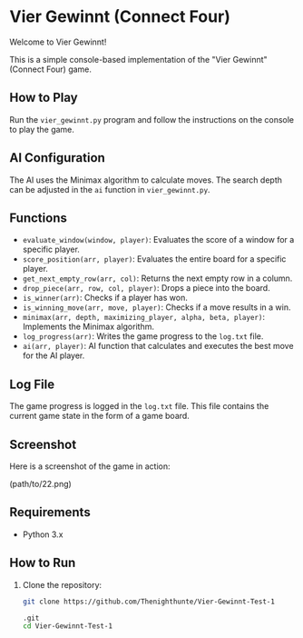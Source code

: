 # Vier Gewinnt (Connect Four)

Welcome to Vier Gewinnt!

This is a simple console-based implementation of the "Vier Gewinnt" (Connect Four) game.

## How to Play

Run the `vier_gewinnt.py` program and follow the instructions on the console to play the game.

## AI Configuration

The AI uses the Minimax algorithm to calculate moves. The search depth can be adjusted in the `ai` function in `vier_gewinnt.py`.

## Functions

- `evaluate_window(window, player)`: Evaluates the score of a window for a specific player.
- `score_position(arr, player)`: Evaluates the entire board for a specific player.
- `get_next_empty_row(arr, col)`: Returns the next empty row in a column.
- `drop_piece(arr, row, col, player)`: Drops a piece into the board.
- `is_winner(arr)`: Checks if a player has won.
- `is_winning_move(arr, move, player)`: Checks if a move results in a win.
- `minimax(arr, depth, maximizing_player, alpha, beta, player)`: Implements the Minimax algorithm.
- `log_progress(arr)`: Writes the game progress to the `log.txt` file.
- `ai(arr, player)`: AI function that calculates and executes the best move for the AI player.

## Log File

The game progress is logged in the `log.txt` file. This file contains the current game state in the form of a game board.

## Screenshot

Here is a screenshot of the game in action:

(path/to/22.png)

## Requirements

- Python 3.x

## How to Run

1. Clone the repository:
   ```sh
   git clone https://github.com/Thenighthunte/Vier-Gewinnt-Test-1

   .git
   cd Vier-Gewinnt-Test-1
